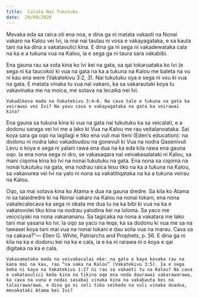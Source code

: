 ```yaml
---
title:  Calata Nai Tukutuku
date:  29/09/2020
---
```


Mevaka eda sa raica oti ena noa, e dina ga ni matata vakaoti na Nonai vakaro na Kalou vei Ivi, ia mai nai tautau ni vosa e vakayagataka, e sa kauta tani na ka dina a vakatavulici kina. E dina ga ni sega ni vakadewataka cala na ka e a tukuna vua na Kalou, ia e sega ga ni taura sara vakabibi.

Ena gauna rau sa sota kina ko Ivi kei na gata, sa qai tokaruataka ko Ivi (e sega ni ka taucoko) ki vua na gata na ka a tukuna na Kalou me baleta na vu ni kau ena were (Vakatekivu 3:2, 3). Nai tukutuku oya e sega ni vou ki vua na gata. E matata vinaka tu vua nai vakaro, ka sa vakarautaki koya tu vakavinaka me na moica, me sotava na lecaika nei Ivi.

`Vakadikeva mada na Vakatekivu 3:4–6. Na cava tale e tukuna na gata ka veirawai vei Ivi? Na yavu cava e vakayagataka na gata ka veirawai kina?`

Ena gauna sa tukuna kina ki vua na gata nai tukutuku ka sa veicalati, e a dodonu saraga vei Ivi me a lako ki Vua na Kalou me rau veitalanoataka. Sai koya sara ga oqo na lagilagi e tiko ena vuli mai Iteni (Eden’s education): na dodonu ni nodra lako vakadoudou na gonevuli ki Vua na nodra Qasenivuli Levu o koya e sega ni yalani rawa ena dua na ka eda kila rawa ena gauna oqo. Ia ena nona sega ni dro, se vakasaqara nai veivakasalataki ni Kalou, sa mani ciqoma kina ko Ivi na nonai tukutuku na gata. Ena nona sa ciqoma na nonai tukutuku na gata, ena nodrau raica lesu tiko na ka a tukuna na Kalou, sa vakavurea vei Ivi na yalo ni nona sa vakatitiqataka na ka a tukuna veirau na Kalou.

Oqo, sa mai sotava kina ko Atama e dua na gauna dredre. Sa kila ko Atama ni sa talaidredre ki na Nonai vakaro na Kalou na nonai tokani, ena nona vakalecalecava ka sega ni okata me dua tu na ka bibi ki vua na ka e vakatovolei tiko kina na nodrau yalodina kei na loloma. Sa yaco me veiciciyaki na nona vakanananu. Sa tagicaka na nona a vakatara me lako tani mai yasana ko Ivi. Ia oqo sa yaco na leqa; ka sa dodonu ki vua me sa na tawasei koya tani mai vua na nonai tokani e dau solia vua na marau. Cava sa na cakava?”— Ellen G. White, Patriarchs and Prophets, p. 56. E dina ga ni kila na ka e dodonu kei na ka e cala, ia e ka ni rarawa ni o koya e qai digitaka na ka e cala.

`Vakasamataka mada na veivakacalai eke: na gata e kaya kevaka rau na kana mai na kau, rau “na vaka na Kalou” (Vakatekivu 3:5). Ia e sega beka ni kaya na Vakatekivu 1:27 ni rau sa vakaoti tu na Kalou? Na cava e vakatavulici keda kina na tikina oqo ena noda daurawai vakarawarawa, ka cava na vuna e nodai sasabai vinaka kina na vakabauta kei na talairawarawa, e dina ga ni soli tiko veikeda na vuli vinaka duadua, mevakataki Atama kei Ivi?`